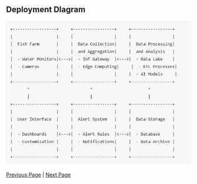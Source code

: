 ## Deployment DIagram

![Deployment Diagram](../artifacts/Deployment%20Diagram.png)

[Previous Page](./UserStory.md) | [Next Page](./SystemLevel.md)